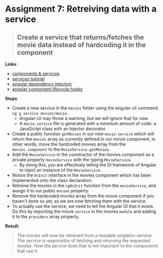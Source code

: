 Assignment 7: Retreiving data with a service
==============================================

> ## Create a service that returns/fetches the movie data instead of hardcoding it in the component

**Links**:
- [components & services](https://angular-2-training-book.rangle.io/handout/migrate/ng-metadata/components-and-services.html)
- [services tutorial](https://angular.io/docs/ts/latest/tutorial/toh-pt4.html)
- [angular dependency injection](https://angular-2-training-book.rangle.io/handout/di/)
- [angular component lifecycle hooks](https://angular-2-training-book.rangle.io/handout/advanced-components/component_lifecycle.html)

**Steps**:
- Create a new service in the `movies` folder using the angular-cli command `ng g service movies/movie`.
  - Angular-cli may throw a warning, but we will ignore that for now.
  - A `movie.service` file is generated with a minimum amount of code: a JavaScript class with an Injector decorator.
- Create a public function `getMovies` in our new `movie.service` which will return the `movies` array as currently defined in our movie component, in other words, move the hardcoded movies array from the `movies.component` to the `MovieService.getMovies`.
- Add the `MovieService` in the constructor of the movies component as a private property `movieService` with the typing `MovieService`. 
    - By doing this, you are effectively telling the DI framework of Angular to inject an instance of the `MovieService`.
- Notice the `OnInit` interface in the movies component which has been implemented onto the class declaration.
- Retreive the movies in the `ngOnInit` function from the `movieService`, and assign it to our public `movies` property.
- Remove the hardcoded movies array from the movie component if you haven't done so yet, as we are now fetching them with the service.
- To actually use the service, we need to tell the Angular DI that it exists. Do this by importing the movie `service` in the movies `module` and adding it to the `providers` array property.

**Result**:
> The movies will now be retreived from a reusable singleton service. The service is responsible of fetching and returning the requested movies.
> How the service does that is not important to the components that use it.